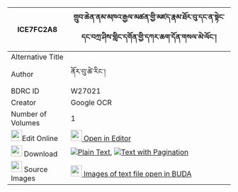 |ICE7FC2A8|གྲུབ་ཆེན་ནམ་མཁའ་རྒྱལ་མཚན་གྱི་མཛད་རྣམ་ཐོར་བུ་དང་ན་སྟེང་དང་བཀྲ་ཤིས་གླིང་དགོན་གྱི་དཀར་ཆག་དོན་གསལ་མེ་ལོང་། 
| --- | --- 
|Alternative Title |
|Author| ནོར་བུ་ཚེ་རིང་།
|BDRC ID | W27021
|Creator | Google OCR
|Number of Volumes| 1
|<img width="25" src="https://img.icons8.com/color/25/000000/edit-property.png">Edit Online| [<img width="25" src="https://avatars.githubusercontent.com/u/45091458?s=200&v=4"> Open in Editor](http://editor.openpecha.org/ICE7FC2A8)
|<img width="25" src="https://img.icons8.com/fluent/48/000000/download-2.png"/>  Download | [![](https://img.icons8.com/color/20/000000/txt.png)Plain Text](https://github.com/Openpecha/ICE7FC2A8/releases/download/v1/drubchen_namkha_gyaltsen_gyi_d_plain_ICE7FC2A8.zip), [![](https://img.icons8.com/color/20/000000/txt.png)Text with Pagination](https://github.com/Openpecha/ICE7FC2A8/releases/download/v1/drubchen_namkha_gyaltsen_gyi_d_pages_ICE7FC2A8.zip)
|<img width="25" src="https://img.icons8.com/plasticine/100/000000/pictures-folder.png"/>  Source Images | [<img width="25" src="https://library.bdrc.io/icons/BUDA-small.svg"> Images of text file open in BUDA](https://library.bdrc.io/show/bdr:W27021)